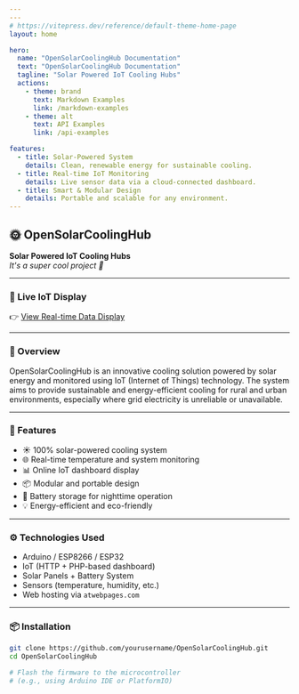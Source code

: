 ```yaml
---
---
# https://vitepress.dev/reference/default-theme-home-page
layout: home

hero:
  name: "OpenSolarCoolingHub Documentation"
  text: "OpenSolarCoolingHub Documentation"
  tagline: "Solar Powered IoT Cooling Hubs"
  actions:
    - theme: brand
      text: Markdown Examples
      link: /markdown-examples
    - theme: alt
      text: API Examples
      link: /api-examples

features:
  - title: Solar-Powered System
    details: Clean, renewable energy for sustainable cooling.
  - title: Real-time IoT Monitoring
    details: Live sensor data via a cloud-connected dashboard.
  - title: Smart & Modular Design
    details: Portable and scalable for any environment.
---
```


<!-- This part is now regular Markdown and safe -->

## 🌞 OpenSolarCoolingHub

**Solar Powered IoT Cooling Hubs**  
_It's a super cool project 🎉_

---

### 📡 Live IoT Display  
👉 [View Real-time Data Display](http://solarcoolingproject.atwebpages.com/RealtimeDisplayImproved.php)

---

### 🚀 Overview

OpenSolarCoolingHub is an innovative cooling solution powered by solar energy and monitored using IoT (Internet of Things) technology. The system aims to provide sustainable and energy-efficient cooling for rural and urban environments, especially where grid electricity is unreliable or unavailable.

---

### 🔧 Features

- ☀️ 100% solar-powered cooling system  
- 🌐 Real-time temperature and system monitoring  
- 📊 Online IoT dashboard display  
- 📦 Modular and portable design  
- 🔋 Battery storage for nighttime operation  
- 💡 Energy-efficient and eco-friendly  

---

### ⚙️ Technologies Used

- Arduino / ESP8266 / ESP32  
- IoT (HTTP + PHP-based dashboard)  
- Solar Panels + Battery System  
- Sensors (temperature, humidity, etc.)  
- Web hosting via `atwebpages.com`  

---

### 📦 Installation

```bash
git clone https://github.com/yourusername/OpenSolarCoolingHub.git
cd OpenSolarCoolingHub

# Flash the firmware to the microcontroller
# (e.g., using Arduino IDE or PlatformIO)
